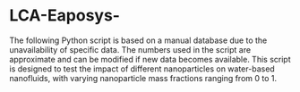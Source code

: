 # LCA-Eaposys-
The following Python script is based on a manual database due to the unavailability of specific data. The numbers used in the script are approximate and can be modified if new data becomes available. This script is designed to test the impact of different nanoparticles on water-based nanofluids, with varying nanoparticle mass fractions ranging from 0 to 1.
